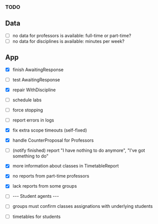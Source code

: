 ### TODO

## Data
- [ ] no data for professors is available: full-time or part-time?
- [ ] no data for disciplines is available: minutes per week?

## App
- [x] finish AwaitingResponse
- [ ] test AwaitingResponse
- [x] repair WithDiscipline

- [ ] schedule labs
- [ ] force stopping
- [ ] report errors in logs
- [x] fix extra scope timeouts (self-fixed)
- [x] handle CounterProposal for Professors
- [ ] (notify finished) report "I have nothing to do anymore", "I've got something to do"
- [x] more information about classes in TimetableReport

- [x] no reports from part-time professors
- [x] lack reports from some groups

- [ ] --- Student agents ---
- [ ] groups must confirm classes assignations with underlying students
- [ ] timetables for students
